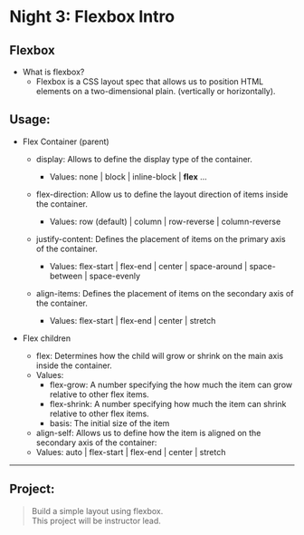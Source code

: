# Night 3: Flexbox Intro

## Flexbox

- What is flexbox?
  - Flexbox is a CSS layout spec that allows us to position HTML elements on a two-dimensional plain. (vertically or horizontally).

## Usage:

- Flex Container (parent)

  - display: Allows to define the display type of the container.

    - Values: none | block | inline-block | **flex** ...

  - flex-direction: Allow us to define the layout direction of items inside the container.
    - Values: row (default) | column | row-reverse | column-reverse
  - justify-content: Defines the placement of items on the primary axis of the container.
    - Values: flex-start | flex-end | center | space-around | space-between | space-evenly
  - align-items: Defines the placement of items on the secondary axis of the container.
    - Values: flex-start | flex-end | center | stretch

- Flex children
  - flex: Determines how the child will grow or shrink on the main axis inside the container.
  - Values:
    - flex-grow: A number specifying the how much the item can grow relative to other flex items.
    - flex-shrink: A number specifying how much the item can shrink relative to other flex items.
    - basis: The initial size of the item
  - align-self: Allows us to define how the item is aligned on the secondary axis of the container:
  - Values: auto | flex-start | flex-end | center | stretch

---

## Project:

> Build a simple layout using flexbox.  
> This project will be instructor lead.
